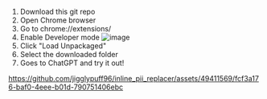 1. Download this git repo
2. Open Chrome browser
3. Go to chrome://extensions/
4. Enable Developer mode ![image](https://github.com/jigglypuff96/inline_pii_replacer/assets/49411569/9c89c2e2-498f-4b1f-93cd-4ae168d2f01e)
5. Click "Load Unpackaged"
6. Select the downloaded folder
7. Goes to ChatGPT and try it out!

https://github.com/jigglypuff96/inline_pii_replacer/assets/49411569/fcf3a176-baf0-4eee-b01d-790751406ebc

